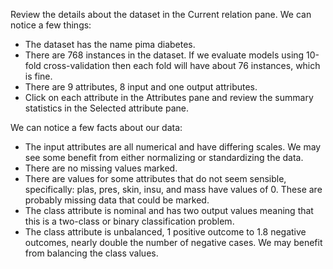 Review the details about the dataset in the Current relation pane. We can notice a few things:
- The dataset has the name pima diabetes.
- There are 768 instances in the dataset. If we evaluate models using 10-fold cross-validation
then each fold will have about 76 instances, which is fine.
- There are 9 attributes, 8 input and one output attributes.
- Click on each attribute in the Attributes pane and review the summary statistics in the
Selected attribute pane.

We can notice a few facts about our data:
- The input attributes are all numerical and have differing scales. We may see some benefit
from either normalizing or standardizing the data.
- There are no missing values marked.
- There are values for some attributes that do not seem sensible, specifically: plas, pres,
skin, insu, and mass have values of 0. These are probably missing data that could be
marked.
- The class attribute is nominal and has two output values meaning that this is a two-class
or binary classification problem.
- The class attribute is unbalanced, 1 positive outcome to 1.8 negative outcomes, nearly
double the number of negative cases. We may benefit from balancing the class values.